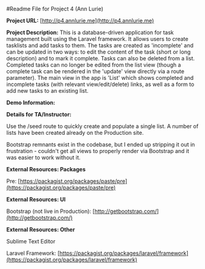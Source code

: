 #Readme File for Project 4 (Ann Lurie)

**Project URL:** [http://p4.annlurie.me](http://p4.annlurie.me)

**Project Description:**
This is a database-driven application for task management built using the Laravel framework. It allows users to create tasklists and add tasks to them. The tasks are created as 'incomplete' and can be updated in two ways: to edit the content of the task (short or long description) and to mark it complete. Tasks can also be deleted from a list. Completed tasks can no longer be edited from the list view (though a complete task can be rendered in the 'update' view directly via a route parameter).
The main view in the app is 'List' which shows completed and incomplete tasks (with relevant view/edit/delete) links, as well as a form to add new tasks to an existing list.

**Demo Information:**

**Details for TA/Instructor:**

Use the /seed route to quickly create and populate a single list. A number of lists have been created already on the Production site.

Bootstrap remnants exist in the codebase, but I ended up stripping it out in frustration - couldn't get all views to properly render via Bootstrap and it was easier to work without it.

**External Resources: Packages**

Pre: [https://packagist.org/packages/paste/pre](https://packagist.org/packages/paste/pre)

**External Resources: UI**

Bootstrap (not live in Production): [http://getbootstrap.com/](http://getbootstrap.com/)

**External Resources: Other**

Sublime Text Editor 

Laravel Framework: [https://packagist.org/packages/laravel/framework](https://packagist.org/packages/laravel/framework)
